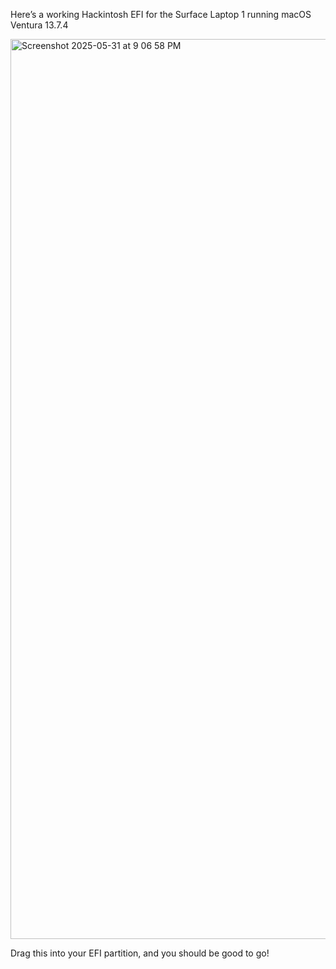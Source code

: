 Here’s a working Hackintosh EFI for the Surface Laptop 1 running macOS Ventura 13.7.4

<img width="1440" alt="Screenshot 2025-05-31 at 9 06 58 PM" src="https://github.com/user-attachments/assets/10c6848f-416b-4d48-8d67-6e006efb20c1" />

Drag this into your EFI partition, and you should be good to go!
